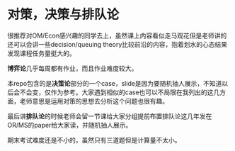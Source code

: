 # 对策，决策与排队论

很推荐对OM/Econ感兴趣的同学去上，虽然课上内容看似走马观花但是老师讲的还可以会讲一些decision/queuing theory比较前沿的内容，抱着划水的心态结果发现课程任务量挺大的。

**博弈论**几乎每周都有作业，而且作业难度较大。

本repo包含的是**决策论**部分的一个case，slide是因为要随机抽人展示，不知道以后会不会变，仅作为参考。大家遇到相似的case也可以不局限在我列出的这几方面，老师意思是运用对策的思想去分析这个问题也很有趣。

最后讲**排队论**的时候老师会留一节课给大家分组提前布置排队论这几年发在OR/MS的paper给大家读，并随机抽人展示。

期末考试难度还是不小的，虽然只有三道题但是计算量不太小。
